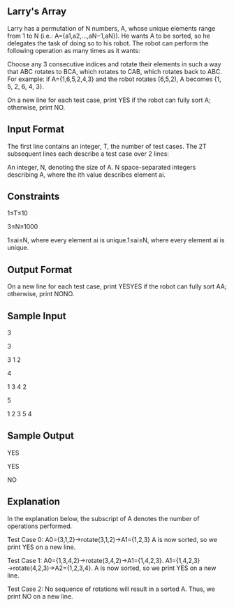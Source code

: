 Larry's Array
-------------
Larry has a permutation of N numbers, A, whose unique elements range from 1 to N (i.e.: A={a1,a2,…,aN−1,aN}). He wants A to be sorted, so he delegates the task of doing so to his robot. The robot can perform the following operation as many times as it wants:

Choose any 3 consecutive indices and rotate their elements in such a way that ABC rotates to BCA, which rotates to CAB, which rotates back to ABC.
For example: if A={1,6,5,2,4,3} and the robot rotates (6,5,2), A becomes {1, 5, 2, 6, 4, 3}.

On a new line for each test case, print YES if the robot can fully sort A; otherwise, print NO.

Input Format
------------
The first line contains an integer, T, the number of test cases.
The 2T subsequent lines each describe a test case over 2 lines:

An integer, N, denoting the size of A.
N space-separated integers describing A, where the ith value describes element ai.

Constraints
------------
1≤T≤10

3≤N≤1000

1≤ai≤N, where every element ai is unique.1≤ai≤N, where every element ai is unique.

Output Format
-------------
On a new line for each test case, print YESYES if the robot can fully sort AA; otherwise, print NONO.

Sample Input
------------
3

3

3 1 2

4

1 3 4 2

5

1 2 3 5 4

Sample Output
-------------
YES

YES

NO

Explanation
------------
In the explanation below, the subscript of A denotes the number of operations performed.

Test Case 0:
A0={3,1,2}→rotate(3,1,2)→A1={1,2,3}
A is now sorted, so we print YES on a new line.

Test Case 1:
A0={1,3,4,2}→rotate(3,4,2)→A1={1,4,2,3}.
A1={1,4,2,3}→rotate(4,2,3)→A2={1,2,3,4}.
A is now sorted, so we print YES on a new line.

Test Case 2:
No sequence of rotations will result in a sorted A. Thus, we print NO on a new line.